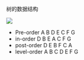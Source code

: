 树的数据结构

![](E:\实验项目\ke-structure-case\src\main\java\com\ke\case01\demo01\QQ图片20201130235047.png)

- Pre-order A B D E C F G
- in-order D B E A C F G
- post-order D E B F C A
- level-order A B C D E F G